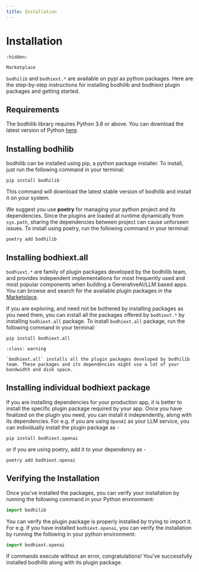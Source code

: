 ```yaml
---
title: Installation
---
```


# Installation

```{toctree}
:hidden:

Marketplace
```

`bodhilib` and `bodhiext.*` are available on pypi as python packages. Here are the step-by-step instructions for installing bodhilib and bodhiext plugin packages and getting started.

## Requirements
The bodhilib library requires Python 3.8 or above. You can download the latest version of Python [here](https://www.python.org/downloads/).

## Installing bodhilib

bodhilib can be installed using pip, a python package installer. To install, just run the following command in your terminal:

```shell
pip install bodhilib
```

This command will download the latest stable version of bodhilib and install it on your system.

We suggest you use **poetry** for managing your python project and its dependencies. Since the plugins are loaded at runtime dynamically from `sys.path`, sharing the dependencies between project can cause unforseen issues. To install using poetry, run the following command in your terminal:
```shell
poetry add bodhilib
```

## Installing bodhiext.all
`bodhiext.*` are family of plugin packages developed by the bodhilib team, and provides independent implementations for most frequently used and most popular components when building a GenerativeAI/LLM based apps. You can browse and search for the available plugin packages in the [Marketplace](Marketplace).

If you are exploring, and need not be bothered by installing packages as you need them, you can install all the packages offered by `bodhiext.*` by installing `bodhiext.all` package. To install `bodhiext.all` package, run the following command in your terminal:

```shell
pip install bodhiext.all
```

```{admonition} Caution
:class: warning

`bodhiext.all` installs all the plugin packages developed by bodhilib team. These packages and its dependencies might use a lot of your bandwidth and disk space.
```

## Installing individual bodhiext package
If you are installing dependencies for your production app, it is better to install the specific plugin package required by your app. Once you have finalized on the plugin you need, you can install it independently, along with its dependencies. For e.g. if you are using `OpenAI` as your LLM service, you can individually install the plugin package as -

```shell
pip install bodhiext.openai
```

or if you are using poetry, add it to your dependency as -

```shell
poetry add bodhiext.openai
```

## Verifying the Installation
Once you've installed the packages, you can verify your installation by running the following command in your Python environment:

```python
import bodhilib
```

You can verify the plugin package is properly installed by trying to import it. For e.g. if you have installed `bodhiext.openai`, you can verify the installation by running the following in your python environment:

```python
import bodhiext.openai
```

If commands execute without an error, congratulations! You've successfully installed bodhilib along with its plugin package.
